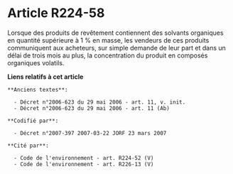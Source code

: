# Article R224-58

Lorsque des produits de revêtement contiennent des solvants organiques en quantité supérieure à 1 % en masse, les vendeurs de
ces produits communiquent aux acheteurs, sur simple demande de leur part et dans un délai de trois mois au plus, la
concentration du produit en composés organiques volatils.

**Liens relatifs à cet article**

	**Anciens textes**:

	  - Décret n°2006-623 du 29 mai 2006 - art. 11, v. init.
	  - Décret n°2006-623 du 29 mai 2006 - art. 11 (Ab)

	**Codifié par**:

	  - Décret n°2007-397 2007-03-22 JORF 23 mars 2007

	**Cité par**:

	  - Code de l'environnement - art. R224-52 (V)
	  - Code de l'environnement - art. R226-13 (V)
